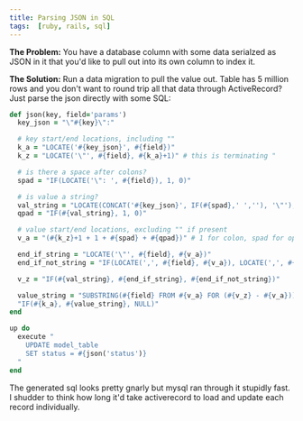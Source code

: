 ```yaml
---
title: Parsing JSON in SQL
tags:  [ruby, rails, sql]
---
```


**The Problem:** You have a database column with some data serialzed as JSON
in it that you'd like to pull out into its own column to index it.

**The Solution:** Run a data migration to pull the value out. Table has 5
million rows and you don't want to round trip all that data through
ActiveRecord? Just parse the json directly with some SQL:

<!-- EXCERPT -->

~~~ruby
def json(key, field='params')
  key_json = "\"#{key}\":"

  # key start/end locations, including ""
  k_a = "LOCATE('#{key_json}', #{field})"
  k_z = "LOCATE('\"', #{field}, #{k_a}+1)" # this is terminating "

  # is there a space after colons?
  spad = "IF(LOCATE('\": ', #{field}), 1, 0)"

  # is value a string?
  val_string = "LOCATE(CONCAT('#{key_json}', IF(#{spad},' ',''), '\"'), #{field}, #{k_a})"
  qpad = "IF(#{val_string}, 1, 0)"

  # value start/end locations, excluding "" if present
  v_a = "(#{k_z}+1 + 1 + #{spad} + #{qpad})" # 1 for colon, spad for optional space, qpad for possible quote

  end_if_string = "LOCATE('\"', #{field}, #{v_a})"
  end_if_not_string = "IF(LOCATE(',', #{field}, #{v_a}), LOCATE(',', #{field}, #{v_a}), LOCATE('}', #{field}, #{v_a}))"

  v_z = "IF(#{val_string}, #{end_if_string}, #{end_if_not_string})"

  value_string = "SUBSTRING(#{field} FROM #{v_a} FOR (#{v_z} - #{v_a}))"
  "IF(#{k_a}, #{value_string}, NULL)"
end

up do
  execute "
    UPDATE model_table
    SET status = #{json('status')}
  "
end
~~~

The generated sql looks pretty gnarly but mysql ran through it stupidly fast.
I shudder to think how long it'd take activerecord to load and update each record individually.


